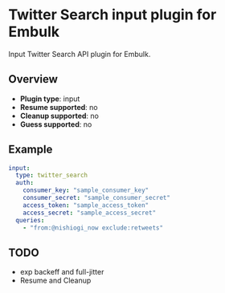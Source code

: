 # Twitter Search input plugin for Embulk

Input Twitter Search API plugin for Embulk.

## Overview

* **Plugin type**: input
* **Resume supported**: no
* **Cleanup supported**: no
* **Guess supported**: no

## Example

```yaml
input:
  type: twitter_search
  auth:
    consumer_key: "sample_consumer_key"
    consumer_secret: "sample_consumer_secret"
    access_token: "sample_access_token"
    access_secret: "sample_access_secret"
  queries:
    - "from:@nishiogi_now exclude:retweets"
```

## TODO

- exp backeff and full-jitter
- Resume and Cleanup